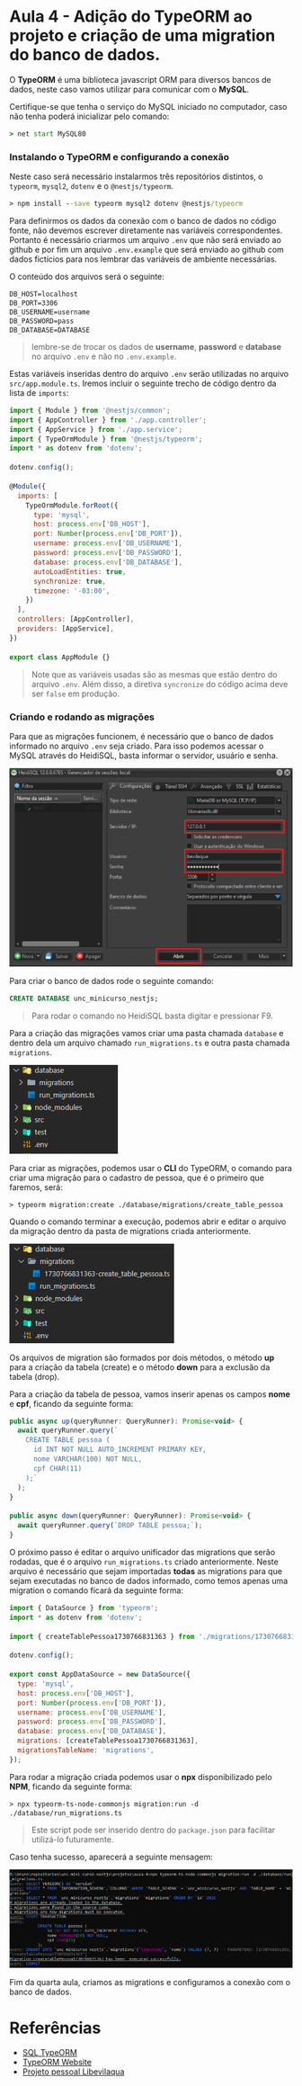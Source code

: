 # Aula 4 - Adição do TypeORM ao projeto e criação de uma migration do banco de dados.

O **TypeORM** é uma biblioteca javascript ORM para diversos bancos de dados, neste caso vamos utilizar para comunicar com o **MySQL**.

Certifique-se que tenha o serviço do MySQL iniciado no computador, caso não tenha poderá inicializar pelo comando:

```cmd
> net start MySQL80
```

### Instalando o TypeORM e configurando a conexão

Neste caso será necessário instalarmos três repositórios distintos, o `typeorm`, `mysql2`, `dotenv` e o `@nestjs/typeorm`.

```cmd
> npm install --save typeorm mysql2 dotenv @nestjs/typeorm
```

Para definirmos os dados da conexão com o banco de dados no código fonte, não devemos escrever diretamente nas variáveis correspondentes. Portanto é necessário criarmos um arquivo `.env` que não será enviado ao github e por fim um arquivo `.env.example` que será enviado ao github com dados fictícios para nos lembrar das variáveis de ambiente necessárias.

O conteúdo dos arquivos será o seguinte:

```
DB_HOST=localhost
DB_PORT=3306
DB_USERNAME=username
DB_PASSWORD=pass
DB_DATABASE=DATABASE
```
> lembre-se de trocar os dados de **username**, **password** e **database** no arquivo `.env` e não no `.env.example`.

Estas variáveis inseridas dentro do arquivo `.env` serão utilizadas no arquivo `src/app.module.ts`. Iremos incluir o seguinte trecho de código dentro da lista de `imports`:

```javascript
import { Module } from '@nestjs/common';
import { AppController } from './app.controller';
import { AppService } from './app.service';
import { TypeOrmModule } from '@nestjs/typeorm';
import * as dotenv from 'dotenv';

dotenv.config();

@Module({
  imports: [
    TypeOrmModule.forRoot({
      type: 'mysql',
      host: process.env['DB_HOST'],
      port: Number(process.env['DB_PORT']),
      username: process.env['DB_USERNAME'],
      password: process.env['DB_PASSWORD'],
      database: process.env['DB_DATABASE'],
      autoLoadEntities: true,
      synchronize: true,
      timezone: '-03:00',
    })
  ],
  controllers: [AppController],
  providers: [AppService],
})

export class AppModule {}
```

> Note que as variáveis usadas são as mesmas que estão dentro do arquivo `.env`. Além disso, a diretiva `syncronize` do código acima deve ser `false` em produção.

### Criando e rodando as migrações

Para que as migrações funcionem, é necessário que o banco de dados informado no arquivo `.env` seja criado. Para isso podemos acessar o MySQL através do HeidiSQL, basta informar o servidor, usuário e senha.

![Imagem do login do heidi](../images/aula-4/1_heidisql_login.png)

Para criar o banco de dados rode o seguinte comando:

```SQL
CREATE DATABASE unc_minicurso_nestjs;
```
> Para rodar o comando no HeidiSQL basta digitar e pressionar F9.

Para a criação das migrações vamos criar uma pasta chamada `database` e dentro dela um arquivo chamado `run_migrations.ts` e outra pasta chamada `migrations`.

![Pastas criadas](../images/aula-4/2_pastas_criadas.png)

Para criar as migrações, podemos usar o **CLI** do TypeORM, o comando para criar uma migração para o cadastro de pessoa, que é o primeiro que faremos, será:

```CMD
> typeorm migration:create ./database/migrations/create_table_pessoa
```

Quando o comando terminar a execução, podemos abrir e editar o arquivo da migração dentro da pasta de migrations criada anteriormente.

![Arquivo criado](../images/aula-4/3_arquivo_criado.PNG)

Os arquivos de migration são formados por dois métodos, o método **up** para a criação da tabela (create) e o método **down** para a exclusão da tabela (drop).

Para a criação da tabela de pessoa, vamos inserir apenas os campos **nome** e **cpf**, ficando da seguinte forma:

```javascript
public async up(queryRunner: QueryRunner): Promise<void> {
  await queryRunner.query(`
    CREATE TABLE pessoa (
      id INT NOT NULL AUTO_INCREMENT PRIMARY KEY,
      nome VARCHAR(100) NOT NULL,
      cpf CHAR(11)
    );`
  );
}

public async down(queryRunner: QueryRunner): Promise<void> {
  await queryRunner.query(`DROP TABLE pessoa;`);
}
```

O próximo passo é editar o arquivo unificador das migrations que serão rodadas, que é o arquivo `run_migrations.ts` criado anteriormente. Neste arquivo é necessário que sejam importadas **todas** as migrations para que sejam executadas no banco de dados informado, como temos apenas uma migration o comando ficará da seguinte forma:

```javascript
import { DataSource } from 'typeorm';
import * as dotenv from 'dotenv';

import { createTablePessoa1730766831363 } from './migrations/1730766831363-create_table_pessoa';

dotenv.config();

export const AppDataSource = new DataSource({
  type: 'mysql',
  host: process.env['DB_HOST'],
  port: Number(process.env['DB_PORT']),
  username: process.env['DB_USERNAME'],
  password: process.env['DB_PASSWORD'],
  database: process.env['DB_DATABASE'],
  migrations: [createTablePessoa1730766831363],
  migrationsTableName: 'migrations',
});
```

Para rodar a migração criada podemos usar o **npx** disponibilizado pelo **NPM**, ficando da seguinte forma:

```CMD
> npx typeorm-ts-node-commonjs migration:run -d ./database/run_migrations.ts
```
> Este script pode ser inserido dentro do `package.json` para facilitar utilizá-lo futuramente.

Caso tenha sucesso, aparecerá a seguinte mensagem:

![Retorno da migration](../images/aula-4/4_retorno_migration.PNG)

Fim da quarta aula, criamos as migrations e configuramos a conexão com o banco de dados.

# Referências

- [SQL TypeORM](https://docs.nestjs.com/recipes/sql-typeorm)
- [TypeORM Website](https://typeorm.io/)
- [Projeto pessoal Libevilaqua](https://github.com/BevilaquaBruno/libevilaqua-backend-nest)
